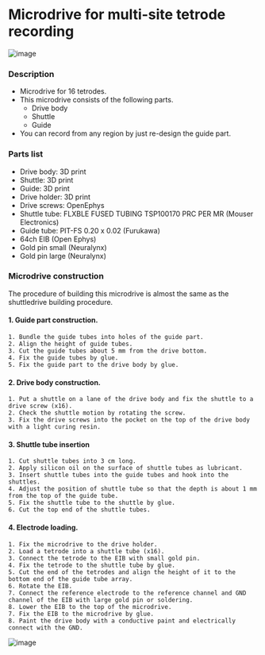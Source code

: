 # Microdrive for multi-site tetrode recording
![image](https://user-images.githubusercontent.com/61833067/185296408-5ef86b72-5ae4-4b2e-bd06-3c34904c7fc1.png)

### Description
* Microdrive for 16 tetrodes.
* This microdrive consists of the following parts.
  * Drive body
  * Shuttle
  * Guide
* You can record from any region by just re-design the guide part.

 ### Parts list
  * Drive body: 3D print
  * Shuttle: 3D print
  * Guide: 3D print
  * Drive holder: 3D print
  * Drive screws: OpenEphys
  * Shuttle tube: FLXBLE FUSED TUBING TSP100170 PRC PER MR (Mouser Electronics)
  * Guide tube: PIT-FS 0.20 x 0.02 (Furukawa) 
  * 64ch EIB (Open Ephys)
  * Gold pin small (Neuralynx)
  * Gold pin large (Neuralynx)
 
### Microdrive construction
The procedure of building this microdrive is almost the same as the shuttledrive building procedure.
#### 1. Guide part construction.
    1. Bundle the guide tubes into holes of the guide part.
    2. Align the height of guide tubes.
    3. Cut the guide tubes about 5 mm from the drive bottom.
    4. Fix the guide tubes by glue.
    5. Fix the guide part to the drive body by glue.
#### 2. Drive body construction.
    1. Put a shuttle on a lane of the drive body and fix the shuttle to a drive screw (x16).
    2. Check the shuttle motion by rotating the screw.
    3. Fix the drive screws into the pocket on the top of the drive body with a light curing resin.
#### 3. Shuttle tube insertion
    1. Cut shuttle tubes into 3 cm long.
    2. Apply silicon oil on the surface of shuttle tubes as lubricant.
    3. Insert shuttle tubes into the guide tubes and hook into the shuttles.
    4. Adjust the position of shuttle tube so that the depth is about 1 mm from the top of the guide tube.
    5. Fix the shuttle tube to the shuttle by glue.
    6. Cut the top end of the shuttle tubes.
#### 4. Electrode loading.
    1. Fix the microdrive to the drive holder.
    2. Load a tetrode into a shuttle tube (x16).
    3. Connect the tetrode to the EIB with small gold pin.
    4. Fix the tetrode to the shuttle tube by glue.
    5. Cut the end of the tetrodes and align the height of it to the bottom end of the guide tube array.
    6. Rotate the EIB.
    7. Connect the reference electrode to the reference channel and GND channel of the EIB with large gold pin or soldering.
    8. Lower the EIB to the top of the microdrive.
    7. Fix the EIB to the microdrive by glue.  
    8. Paint the drive body with a conductive paint and electrically connect with the GND.
 
![image](https://user-images.githubusercontent.com/61833067/185843646-140accab-082b-4a91-8b5f-6bda9c5e081a.png)
 


